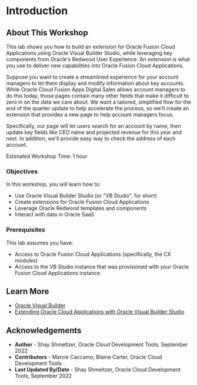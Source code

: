 # Introduction

## About This Workshop

This lab shows you how to build an extension for Oracle Fusion Cloud Applications using Oracle Visual Builder Studio, while leveraging key components from Oracle's Redwood User Experience. An *extension* is what you use to deliver new capabilities into Oracle Fusion Cloud Applications.

Suppose you want to create a streamlined experience for your account managers to let them display and modify information about key accounts.  While Oracle Cloud Fusion Apps Digital Sales allows account managers to do this today, those pages contain many other fields that make it difficult to zero in on the data we care about. We want a tailored, simplified flow for the end of the quarter update to help accelerate the process, so we'll create an extension that provides a new page to help account managers focus.

Specifically, our page will let users search for an account by name, then update key fields like CEO name and projected revenue for this year and next. In addition, we'll provide easy way to check the address of each account.

Estimated Workshop Time: 1 hour

  [](youtube:KL7KtlPIgow)

### Objectives

In this workshop, you will learn how to:
  * Use Oracle Visual Builder Studio (or "VB Studio", for short)
  * Create extensions for Oracle Fusion Cloud Applications
  * Leverage Oracle Redwood templates and components
  * Interact with data in Oracle SaaS

### Prerequisites

This lab assumes you have:
* Access to Oracle Fusion Cloud Applications (specifically, the CX modules)
* Access to the VB Studio instance that was provisioned with your Oracle Fusion Cloud Applications instance

## Learn More

* [Oracle Visual Builder](https://www.oracle.com/application-development/visual-builder/)
* [Extending Oracle Cloud Applications with Oracle Visual Builder Studio](https://docs.oracle.com/en/cloud/paas/visual-builder/visualbuilder-building-appui/index.html)

## Acknowledgements
* **Author** - Shay Shmeltzer, Oracle Cloud Development Tools, September 2022
* **Contributors** -  Marcie Caccamo, Blaine Carter, Oracle Cloud Development Tools
* **Last Updated By/Date** - Shay Shmeltzer, Oracle Cloud Development Tools, September 2022
